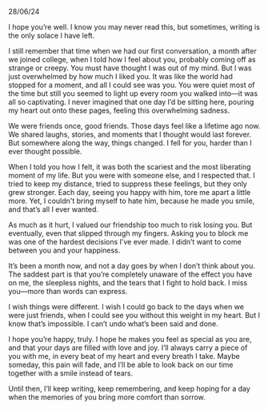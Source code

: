 28/06/24

I hope you’re well. I know you may never read this, but sometimes, writing is the only solace I have left.

I still remember that time when we had our first conversation, a month after we joined college, when I told how I feel about you, probably coming off as strange or creepy. You must have thought I was out of my mind. But I was just overwhelmed by how much I liked you. It was like the world had stopped for a moment, and all I could see was you. You were quiet most of the time but still you seemed to light up every room you walked into—it was all so captivating. I never imagined that one day I’d be sitting here, pouring my heart out onto these pages, feeling this overwhelming sadness.

We were friends once, good friends. Those days feel like a lifetime ago now. We shared laughs, stories, and moments that I thought would last forever. But somewhere along the way, things changed. I fell for you, harder than I ever thought possible.

When I told you how I felt, it was both the scariest and the most liberating moment of my life. But you were with someone else, and I respected that. I tried to keep my distance, tried to suppress these feelings, but they only grew stronger. Each day, seeing you happy with him, tore me apart a little more. Yet, I couldn't bring myself to hate him, because he made you smile, and that’s all I ever wanted.

As much as it hurt, I valued our friendship too much to risk losing you. But eventually, even that slipped through my fingers. Asking you to block me was one of the hardest decisions I’ve ever made. I didn’t want to come between you and your happiness.

It’s been a month now, and not a day goes by when I don’t think about you. The saddest part is that you’re completely unaware of the effect you have on me, the sleepless nights, and the tears that I fight to hold back. I miss you—more than words can express.

I wish things were different. I wish I could go back to the days when we were just friends, when I could see you without this weight in my heart. But I know that’s impossible. I can’t undo what’s been said and done.

I hope you’re happy, truly. I hope he makes you feel as special as you are, and that your days are filled with love and joy. I’ll always carry a piece of you with me, in every beat of my heart and every breath I take. Maybe someday, this pain will fade, and I’ll be able to look back on our time together with a smile instead of tears.

Until then, I’ll keep writing, keep remembering, and keep hoping for a day when the memories of you bring more comfort than sorrow.